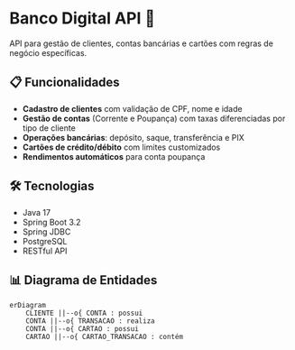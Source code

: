 # Banco Digital API 🏦

API para gestão de clientes, contas bancárias e cartões com regras de negócio específicas.

## 📋 Funcionalidades
- **Cadastro de clientes** com validação de CPF, nome e idade
- **Gestão de contas** (Corrente e Poupança) com taxas diferenciadas por tipo de cliente
- **Operações bancárias**: depósito, saque, transferência e PIX
- **Cartões de crédito/débito** com limites customizados
- **Rendimentos automáticos** para conta poupança

## 🛠️ Tecnologias
- Java 17
- Spring Boot 3.2
- Spring JDBC
- PostgreSQL
- RESTful API

## 📊 Diagrama de Entidades
```mermaid
erDiagram
    CLIENTE ||--o{ CONTA : possui
    CONTA ||--o{ TRANSACAO : realiza
    CONTA ||--o{ CARTAO : possui
    CARTAO ||--o{ CARTAO_TRANSACAO : contém
